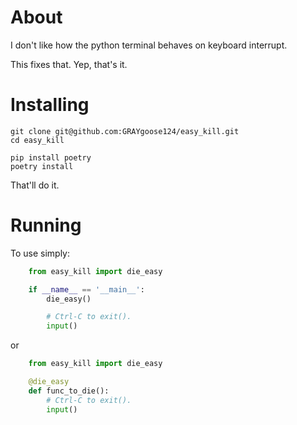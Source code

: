 # About

I don't like how the python terminal behaves on keyboard interrupt.

This fixes that. Yep, that's it.


# Installing

    git clone git@github.com:GRAYgoose124/easy_kill.git
    cd easy_kill

    pip install poetry
    poetry install
    
That'll do it.

# Running
To use simply:
```python
    from easy_kill import die_easy

    if __name__ == '__main__':
        die_easy()

        # Ctrl-C to exit().
        input()
```
or
```python
    from easy_kill import die_easy

    @die_easy
    def func_to_die():
        # Ctrl-C to exit().
        input()